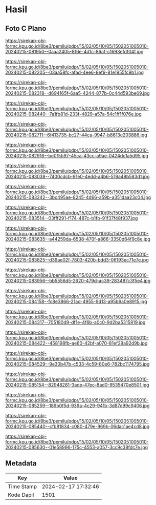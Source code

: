 # Hasil

## Foto C Plano

https://sirekap-obj-formc.kpu.go.id/8be3/pemilu/pdpr/15/02/05/10/05/1502051005010-20240215-081950--0aaa2405-8f6e-4d1c-86af-c1693efdf04f.jpg

https://sirekap-obj-formc.kpu.go.id/8be3/pemilu/pdpr/15/02/05/10/05/1502051005010-20240215-082205--03aa58fc-afad-4ee6-8ef9-81e1955fc9b1.jpg

https://sirekap-obj-formc.kpu.go.id/8be3/pemilu/pdpr/15/02/05/10/05/1502051005010-20240215-082318--d694165f-6aa5-4244-877b-0c44d593be69.jpg

https://sirekap-obj-formc.kpu.go.id/8be3/pemilu/pdpr/15/02/05/10/05/1502051005010-20240215-082440--7a1fb81d-233f-4829-a57a-54c1ff1f076e.jpg

https://sirekap-obj-formc.kpu.go.id/8be3/pemilu/pdpr/15/02/05/10/05/1502051005010-20240215-082711--6f413735-bc27-44ca-9947-b8613e203886.jpg

https://sirekap-obj-formc.kpu.go.id/8be3/pemilu/pdpr/15/02/05/10/05/1502051005010-20240215-082916--be0f5b97-45ca-43cc-a9ae-0424dc1a5d95.jpg

https://sirekap-obj-formc.kpu.go.id/8be3/pemilu/pdpr/15/02/05/10/05/1502051005010-20240215-083038--7400cdcb-91e0-4edd-a4b6-519a48b583d1.jpg

https://sirekap-obj-formc.kpu.go.id/8be3/pemilu/pdpr/15/02/05/10/05/1502051005010-20240215-083242--3bc495ae-8245-4d66-a59b-a351daa23c04.jpg

https://sirekap-obj-formc.kpu.go.id/8be3/pemilu/pdpr/15/02/05/10/05/1502051005010-20240215-083514--03fff291-f174-487c-b1fb-91f37f48f937.jpg

https://sirekap-obj-formc.kpu.go.id/8be3/pemilu/pdpr/15/02/05/10/05/1502051005010-20240215-083635--a44259da-6538-470f-a866-3350d64f9c8e.jpg

https://sirekap-obj-formc.kpu.go.id/8be3/pemilu/pdpr/15/02/05/10/05/1502051005010-20240215-083825--d39ae02f-7803-420b-bdd3-06193ec71e7e.jpg

https://sirekap-obj-formc.kpu.go.id/8be3/pemilu/pdpr/15/02/05/10/05/1502051005010-20240215-083956--bb5556d5-2620-479d-ac39-283487c3f5e4.jpg

https://sirekap-obj-formc.kpu.go.id/8be3/pemilu/pdpr/15/02/05/10/05/1502051005010-20240215-084158--fc8e3866-21ad-4955-9d13-a95b9a0e8915.jpg

https://sirekap-obj-formc.kpu.go.id/8be3/pemilu/pdpr/15/02/05/10/05/1502051005010-20240215-084317--705180d9-df1e-4f6b-a0c0-9d2ba5315819.jpg

https://sirekap-obj-formc.kpu.go.id/8be3/pemilu/pdpr/15/02/05/10/05/1502051005010-20240215-084422--458198fb-ae60-42bf-a070-81ef29a92d9b.jpg

https://sirekap-obj-formc.kpu.go.id/8be3/pemilu/pdpr/15/02/05/10/05/1502051005010-20240215-084529--9e30b47b-c533-4c59-80e6-782bc1174795.jpg

https://sirekap-obj-formc.kpu.go.id/8be3/pemilu/pdpr/15/02/05/10/05/1502051005010-20240215-085154--82948281-3ade-47ec-8ad0-9535470e8501.jpg

https://sirekap-obj-formc.kpu.go.id/8be3/pemilu/pdpr/15/02/05/10/05/1502051005010-20240215-085259--189b0f5d-939a-4c29-941b-3d87d99c9406.jpg

https://sirekap-obj-formc.kpu.go.id/8be3/pemilu/pdpr/15/02/05/10/05/1502051005010-20240215-085440--cfb81834-c080-479e-969b-06dac1ae4cd8.jpg

https://sirekap-obj-formc.kpu.go.id/8be3/pemilu/pdpr/15/02/05/10/05/1502051005010-20240215-085630--01e58996-175c-4553-a057-3cc9c38fdc7e.jpg


## Metadata

| Key        | Value               |
| ---------- | ------------------- |
| Time Stamp | 2024-02-17 17:32:46 |
| Kode Dapil | 1501                |



